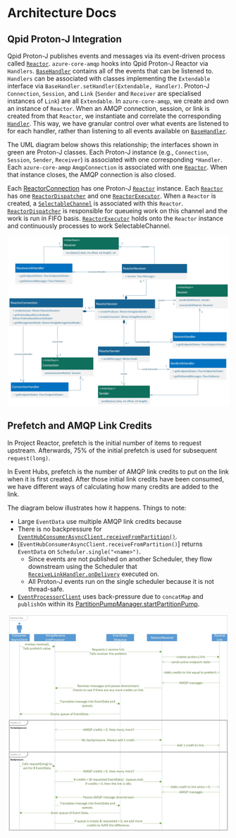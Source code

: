 # Architecture Docs

## Qpid Proton-J Integration

Qpid Proton-J publishes events and messages via its event-driven process called [`Reactor`][Reactor]. `azure-core-amqp`
hooks into Qpid Proton-J Reactor via `Handlers`.  [`BaseHandler`][BaseHandler] contains all of the events that can be
listened to.  `Handlers` can be associated with classes implementing the `Extendable` interface via
`BaseHandler.setHandler(Extendable, Handler)`.  Proton-J `Connection`, `Session`, and `Link` (`Sender` and `Receiver`
are specialised instances of `Link`) are all `Extendable`.  In `azure-core-amqp`, we create and own an instance of
`Reactor`. When an AMQP connection, session, or link is created from that `Reactor`, we instantiate and correlate the
corresponding [`Handler`][Handlers]. This way, we have granular control over what events are listened to for each
handler, rather than listening to all events available on [`BaseHandler`][BaseHandler].

The UML diagram below shows this relationship; the interfaces shown in green are Proton-J classes. Each Proton-J
instance (e.g., `Connection`, `Session`, `Sender`, `Receiver`) is associated with one corresponding `*Handler`.  Each
`azure-core-amqp` `AmqpConnection` is associated with one [`Reactor`][Reactor]. When that instance closes, the AMQP
connection is also closed.

Each [ReactorConnection][ReactorConnection] has one Proton-J [`Reactor`][Reactor] instance.  Each [`Reactor`][Reactor]
has one [`ReactorDispatcher`][ReactorDispatcher] and one [`ReactorExecutor`][ReactorExecutor]. When a `Reactor` is
created, a [`SelectableChannel`][SelectableChannel] is associated with this `Reactor`.
[`ReactorDispatcher`][ReactorDispatcher] is responsible for queueing work on this channel and the work is run in FIFO
basis.  [`ReactorExecutor`][ReactorExecutor] holds onto the `Reactor` instance and continuously processes to work
SelectableChannel.

![azure-core-amqp integration with Proton-J][AzureCoreAmpqArchitecture]

## Prefetch and AMQP Link Credits

In Project Reactor, prefetch is the initial number of items to request upstream. Afterwards, 75% of the initial prefetch
is used for subsequent `request(long)`.

In Event Hubs, prefetch is the number of AMQP link credits to put on the link when it is first created.  After those
initial link credits have been consumed, we have different ways of calculating how many credits are added to the link.

The diagram below illustrates how it happens. Things to note:

* Large `EventData` use multiple AMQP link credits because
* There is no backpressure for [`EventHubConsumerAsyncClient.receiveFromPartition()`][EventHubConsumerAsyncClient].
* [`EventHubConsumerAsyncClient.receiveFromPartition()`] returns `EventData` on `Scheduler.single("<name>")`.
  * Since events are not published on another Scheduler, they flow downstream using the Scheduler that
    [`ReceiveLinkHandler.onDelivery`][ReceiveLinkHandler] executed on.
  * All Proton-J events run on the single scheduler because it is not thread-safe.
* [`EventProcessorClient`][EventProcessorClient] uses back-pressure due to `concatMap` and `publishOn` within its
  [PartitionPumpManager.startPartitionPump][PartitionPumpManager].

![Flow of credits when receiving deliveries][ReceiveFlowDiagram]

<!-- Links -->
[BaseHandler]: https://github.com/apache/qpid-proton-j/blob/main/proton-j/src/main/java/org/apache/qpid/proton/engine/BaseHandler.java
[EventHubConsumerAsyncClient]: https://github.com/Azure/azure-sdk-for-java/blob/main/sdk/eventhubs/azure-messaging-eventhubs/src/main/java/com/azure/messaging/eventhubs/EventHubConsumerAsyncClient.java#L334
[EventProcessorClient]: https://github.com/Azure/azure-sdk-for-java/blob/main/sdk/eventhubs/azure-messaging-eventhubs/src/main/java/com/azure/messaging/eventhubs/EventProcessorClient.java
[AzureCoreAmpqArchitecture]: ./architecture-uml.jpeg
[Handlers]: https://github.com/Azure/azure-sdk-for-java/tree/main/sdk/core/azure-core-amqp/src/main/java/com/azure/core/amqp/implementation/handler
[ReceiveFlowDiagram]: ./receive-flow.jpeg
[PartitionPumpManager]: https://github.com/Azure/azure-sdk-for-java/blob/main/sdk/eventhubs/azure-messaging-eventhubs/src/main/java/com/azure/messaging/eventhubs/PartitionPumpManager.java#L228
[Reactor]: https://github.com/apache/qpid-proton-j/blob/main/proton-j/src/main/java/org/apache/qpid/proton/reactor/Reactor.java
[SelectableChannel]: https://qpid.apache.org/releases/qpid-proton-j-0.33.5/api/org/apache/qpid/proton/reactor/Selectable.html#setChannel-java.nio.channels.SelectableChannel-
[ReceiveLinkHandler]: https://github.com/Azure/azure-sdk-for-java/blob/main/sdk/core/azure-core-amqp/src/main/java/com/azure/core/amqp/implementation/handler/ReceiveLinkHandler.java#L97
[ReactorConnection]: https://github.com/Azure/azure-sdk-for-java/blob/main/sdk/core/azure-core-amqp/src/main/java/com/azure/core/amqp/implementation/ReactorConnection.java
[ReactorDispatcher]: https://github.com/Azure/azure-sdk-for-java/blob/main/sdk/core/azure-core-amqp/src/main/java/com/azure/core/amqp/implementation/ReactorDispatcher.java
[ReactorExecutor]: https://github.com/Azure/azure-sdk-for-java/blob/main/sdk/core/azure-core-amqp/src/main/java/com/azure/core/amqp/implementation/ReactorExecutor.java
